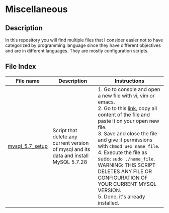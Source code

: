 # Miscellaneous

## Description

In this repository you will find multiple files that I consider easier not to have categorized by programming language since they have different objectives and are in different languages. They are mostly configuration scripts.

## File Index
|File name              |Description              |Instructions                |
|-----------------------|-------------------------|----------------------------|
|[mysql_5.7_setup](mysql_5.7_setup)|Script that delete any current version of mysql and its data and install MySQL 5.7.28|1. Go to console and open a new file with vi, vim or emacs.<br>2. Go to this [link](https://raw.githubusercontent.com/Doouh/Miscellaneous/master/mysql_5.7_setup), copy all content of the file and paste it on your open new file.<br>3. Save and close the file and give it permissions with `chmod u+x name_file`.<br>4. Execute the file as sudo: `sudo ./name_file`. WARNING: THIS SCRIPT DELETES ANY FILE OR CONFIGURATION OF YOUR CURRENT MYSQL VERSION.<br>5. Done, it's already installed.|
